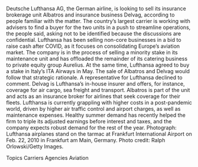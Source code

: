 Deutsche Lufthansa AG, the German airline, is looking to sell its insurance brokerage unit Albatros and insurance business Delvag, according to people familiar with the matter.
The country’s largest carrier is working with advisers to find a buyer for the two units in a push to streamline operations, the people said, asking not to be identified because the discussions are confidential.
Lufthansa has been selling non-core businesses in a bid to raise cash after COVID, as it focuses on consolidating Europe’s aviation market. The company is in the process of selling a minority stake in its maintenance unit and has offloaded the remainder of its catering business to private equity group Aurelius. At the same time, Lufthansa agreed to buy a stake in Italy’s ITA Airways in May.
The sale of Albatros and Delvag would follow that strategic rationale. A representative for Lufthansa declined to comment.
Delvag is Lufthansa’s in-house insurer and offers, for instance, coverage for air cargo, sea freight and transport. Albatros is part of the unit and acts as an insurance broker for airlines that seek coverage for their fleets.
Lufthansa is currently grappling with higher costs in a post-pandemic world, driven by higher air traffic control and airport charges, as well as maintenance expenses. Healthy summer demand has recently helped the firm to triple its adjusted earnings before interest and taxes, and the company expects robust demand for the rest of the year.
Photograph: Lufthansa airplanes stand on the tarmac at Frankfurt International Airport on Feb. 22, 2010 in Frankfurt am Main, Germany. Photo credit: Ralph Orlowski/Getty Images.

Topics
Carriers
Agencies
Aviation
